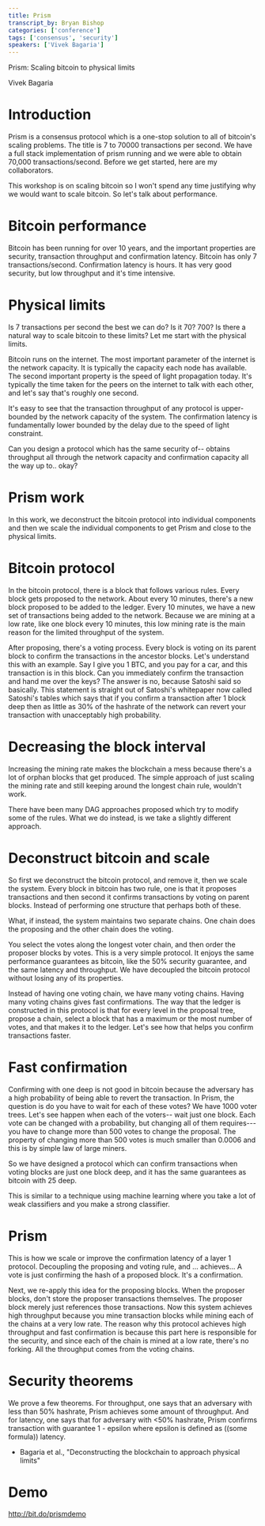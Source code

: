 ```yaml
---
title: Prism
transcript_by: Bryan Bishop
categories: ['conference']
tags: ['consensus', 'security']
speakers: ['Vivek Bagaria']
---
```


Prism: Scaling bitcoin to physical limits

Vivek Bagaria

# Introduction

Prism is a consensus protocol which is a one-stop solution to all of bitcoin's scaling problems. The title is 7 to 70000 transactions per second. We have a full stack implementation of prism running and we were able to obtain 70,000 transactions/second. Before we get started, here are my collaborators.

This workshop is on scaling bitcoin so I won't spend any time justifying why we would want to scale bitcoin. So let's talk about performance.

# Bitcoin performance

Bitcoin has been running for over 10 years, and the important properties are security, transaction throughput and confirmation latency. Bitcoin has only 7 transactions/second. Confirmation latency is hours. It has very good security, but low throughput and it's time intensive.

# Physical limits

Is 7 transactions per second the best we can do? Is it 70? 700? Is there a natural way to scale bitcoin to these limits? Let me start with the physical limits.

Bitcoin runs on the internet. The most important parameter of the internet is the network capacity. It is typically the capacity each node has available. The second important property is the speed of light propagation today. It's typically the time taken for the peers on the internet to talk with each other, and let's say that's roughly one second.

It's easy to see that the transaction throughput of any protocol is upper-bounded by the network capacity of the system. The confirmation latency is fundamentally lower bounded by the delay due to the speed of light constraint.

Can you design a protocol which has the same security of-- obtains throughput all through the network capacity and confirmation capacity all the way up to.. okay?

# Prism work

In this work, we deconstruct the bitcoin protocol into individual components and then we scale the individual components to get Prism and close to the physical limits.

# Bitcoin protocol

In the bitcoin protocol, there is a block that follows various rules. Every block gets proposed to the network. About every 10 minutes, there's a new block proposed to be added to the ledger. Every 10 minutes, we have a new set of transactions being added to the network. Because we are mining at a low rate, like one block every 10 minutes, this low mining rate is the main reason for the limited throughput of the system.

After proposing, there's a voting process. Every block is voting on its parent block to confirm the transactions in the ancestor blocks. Let's understand this with an example. Say I give you 1 BTC, and you pay for a car, and this transaction is in this block. Can you immediately confirm the transaction and hand me over the keys? The answer is no, because Satoshi said so basically. This statement is straight out of Satoshi's whitepaper now called Satoshi's tables which says that if you confirm a transaction after 1 block deep then as little as 30% of the hashrate of the network can revert your transaction with unacceptably high probability.

# Decreasing the block interval

Increasing the mining rate makes the blockchain a mess because there's a lot of orphan blocks that get produced. The simple approach of just scaling the mining rate and still keeping around the longest chain rule, wouldn't work.

There have been many DAG approaches proposed which try to modify some of the rules. What we do instead, is we take a slightly different approach.

# Deconstruct bitcoin and scale

So first we deconstruct the bitcoin protocol, and remove it, then we scale the system. Every block in bitcoin has two rule, one is that it proposes transactions and then second it confirms transactions by voting on parent blocks. Instead of performing one structure that perhaps both of these.

What, if instead, the system maintains two separate chains. One chain does the proposing and the other chain does the voting.

You select the votes along the longest voter chain, and then order the proposer blocks by votes. This is a very simple protocol. It enjoys the same performance guarantees as bitcoin, like the 50% security guarantee, and the same latency and throughput. We have decoupled the bitcoin protocol without losing any of its properties.

Instead of having one voting chain, we have many voting chains. Having many voting chains gives fast confirmations. The way that the ledger is constructed in this protocol is that for every level in the proposal tree, propose a chain, select a block that has a maximum or the most number of votes, and that makes it to the ledger. Let's see how that helps you confirm transactions faster.

# Fast confirmation

Confirming with one deep is not good in bitcoin because the adversary has a high probability of being able to revert the transaction. In Prism, the question is do you have to wait for each of these votes? We have 1000 voter trees. Let's see happen when each of the voters-- wait just one block. Each vote can be changed with a probability, but changing all of them requires--- you have to change more than 500 votes to change the proposal. The property of changing more than 500 votes is much smaller than 0.0006 and this is by simple law of large miners.

So we have designed a protocol which can confirm transactions when voting blocks are just one block deep, and it has the same guarantees as bitcoin with 25 deep.

This is similar to a technique using machine learning where you take a lot of weak classifiers and you make a strong classifier.

# Prism

This is how we scale or improve the confirmation latency of a layer 1 protocol. Decoupling the proposing and voting rule, and ... achieves... A vote is just confirming the hash of a proposed block. It's a confirmation.

Next, we re-apply this idea for the proposing blocks. When the proposer blocks, don't store the proposer transactions themselves. The proposer block merely just references those transactions. Now this system achieves high throughput because you mine transaction blocks while mining each of the chains at a very low rate. The reason why this protocol achieves high throughput and fast confirmation is because this part here is responsible for the security, and since each of the chain is mined at a low rate, there's no forking. All the throughput comes from the voting chains.

# Security theorems

We prove a few theorems. For throughput, one says that an adversary with less than 50% hashrate, Prism achieves some amount of throughput. And for latency, one says that for adversary with <50% hashrate, Prism confirms transaction with guarantee 1 - epsilon where epsilon is defined as ((some formula)) latency.

* Bagaria et al., "Deconstructing the blockchain to approach physical limits"

# Demo

<http://bit.do/prismdemo>

